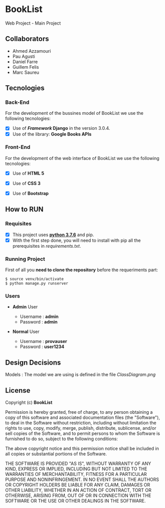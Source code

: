 # BookList
Web Project - Main Project

## Collaborators
* Ahmed Azzamouri
* Pau Agusti
* Daniel Farre
* Guillem Felis
* Marc Saureu

## Tecnologies
### Back-End
For the development of the bussines model of BookList we use the following tecnologies:
- [X]  Use of ***Framework* Django** in the version 3.0.4.
- [X] Use of the library: **Google Books APIs**

### Front-End
For the development of the web interface of BookList we use the following tecnologies:
- [X] Use of **HTML 5**
- [X] Use of **CSS 3**
- [X] Use of **Bootstrap**


## How to RUN
### Requisites
- [X] This project uses [**python 3.7.6**][1] and pip.
- [X] With the first step done, you will need to install with pip all the prerequisites in *requirements.txt*.

[1]: https://www.python.org/downloads/release/python-376/ "Download Python 3.7.6"

### Running Project
First of all you **need to clone the repository** before the requeriments part:  
```console
$ source venv/bin/activate
$ python manage.py runserver
```

### Users

  - **Admin** User
    * Username : **admin**
    * Password : **admin**

  - **Normal** User
    * Username : **provauser**
    * Password : **user1234**

## Design Decisions
Models
:  The model we are using is defined in the file *ClassDiagram.png*

## License

Copyright (c) **BookList**

Permission is hereby granted, free of charge, to any person obtaining a copy
of this software and associated documentation files (the "Software"), to deal
in the Software without restriction, including without limitation the rights
to use, copy, modify, merge, publish, distribute, sublicense, and/or sell
copies of the Software, and to permit persons to whom the Software is
furnished to do so, subject to the following conditions:

The above copyright notice and this permission notice shall be included in all
copies or substantial portions of the Software.

THE SOFTWARE IS PROVIDED "AS IS", WITHOUT WARRANTY OF ANY KIND, EXPRESS OR
IMPLIED, INCLUDING BUT NOT LIMITED TO THE WARRANTIES OF MERCHANTABILITY,
FITNESS FOR A PARTICULAR PURPOSE AND NONINFRINGEMENT. IN NO EVENT SHALL THE
AUTHORS OR COPYRIGHT HOLDERS BE LIABLE FOR ANY CLAIM, DAMAGES OR OTHER
LIABILITY, WHETHER IN AN ACTION OF CONTRACT, TORT OR OTHERWISE, ARISING FROM,
OUT OF OR IN CONNECTION WITH THE SOFTWARE OR THE USE OR OTHER DEALINGS IN THE
SOFTWARE.
